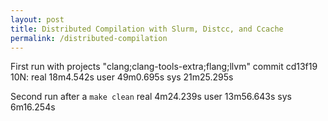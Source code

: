 ```yaml
---
layout: post
title: Distributed Compilation with Slurm, Distcc, and Ccache
permalink: /distributed-compilation
---
```


First run with projects "clang;clang-tools-extra;flang;llvm" commit cd13f19 10N:
real	18m4.542s
user	49m0.695s
sys	21m25.295s

Second run after a `make clean`
real	4m24.239s
user	13m56.643s
sys	6m16.254s
